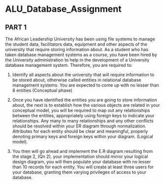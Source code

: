 # ALU_Database_Assignment

## PART 1

The African Leadership University has been using file systems to manage the student data, facilitators data, equipment and other aspects of the university that require storing information about. As a student who has taken database management systems as a course, you have been hired by the University administration to help in the development of a University database management system. Therefore, you are required to:

1. Identify all aspects about the university that will require information to be stored about, otherwise called entities in relational database management systems. You are expected to come up with no lesser than 8 entities (Conceptual phase)

2. Once you have identified the entities you are going to store information about, the next is to establish how the various objects are related in your conceptual model, you will be required to map out any relationships between the entities, appropriately using foreign keys to indicate your relationships. Any many to many relationships and any other conflicts should be resolved within your ER diagram through normalization. Attributes for each entity should be clear and meaningful, properly denoting primary keys and foreign keys within your diagram. (Logical model).

3. You then will go ahead and implement the E.R diagram resulting from the stage 2, (Qn 2), your implementation should mirror your logical design diagram, you will then populate your database with no lesser than 10 records for each entity. You will create at least three users for your database, granting them varying privileges of access to your database.
